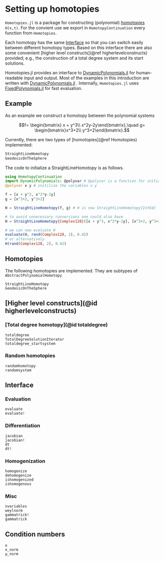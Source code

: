 # Setting up homotopies

`Homotopies.jl` is a package for constructing (polynomial) [homotopies](https://en.wikipedia.org/wiki/Homotopy) ``H(x,t)``. For the convient use
we export in `HomotopyContinuation` every function from `Homotopies`.

Each homotopy has the same [Interface](@ref) so that you can switch easily between
different homotopy types.
Based on this interface there are also some convenient [higher level constructs](@ref higherlevelconstructs) provided; e.g., the
construction of a total degree system and its start solutions.

Homotopies.jl provides an interface to [DynamicPolynomials.jl](https://github.com/JuliaAlgebra/DynamicPolynomials.jl) for human-readable input and output. Most of the examples in this introduction are written with [DynamicPolynomials.jl](https://github.com/JuliaAlgebra/DynamicPolynomials.jl) . Internally, `Homotopies.jl` uses [FixedPolynomials.jl](https://github.com/JuliaAlgebra/FixedPolynomials.jl) for fast evaluation.


## Example
As an example we construct a homotopy between the polynomial systems
```math
f= \begin{bmatrix} x + y^3\\  x^2y-2y\end{bmatrix},\quad  
g= \begin{bmatrix}x^3+2\\ y^3+2\end{bmatrix}.
```
Currently, there are two types of [homotopies](@ref Homotopies) implemented:
```julia
StraightLineHomotopy
GeodesicOnTheSphere
```
The code to initialize a StraightLineHomotopy is as follows.
```julia
using HomotopyContinuation
import DynamicPolynomials: @polyvar # @polyvar is a function for initializing variables.
@polyvar x y # initilize the variables x y

f = [x + y^3, x^2*y-2y]
g = [x^3+2, y^3+2]

H = StraightLineHomotopy(f, g) # H is now StraightLineHomotopy{Int64}

# to avoid unnecessary conversions one could also have
H = StraightLineHomotopy{Complex128}([x + y^3, x^2*y-2y], [x^3+2, y^3+2])

# we can now evaluate H
evaluate(H, rand(Complex128, 2), 0.42)
# or alternatively
H(rand(Complex128, 2), 0.42)
```


## Homotopies

The following homotopies are implemented. They are subtypes of `AbstractPolynomialHomotopy`
```@docs
StraightLineHomotopy
GeodesicOnTheSphere
```

## [Higher level constructs](@id higherlevelconstructs)

### [Total degree homotopy](@id totaldegree)
```@docs
totaldegree
TotalDegreeSolutionIterator
totaldegree_startsystem
```

### Random homotopies
```@docs
randomhomotopy
randomsystem
```

## Interface

### Evaluation
```@docs
evaluate
evaluate!
```

### Differentiation
```@docs
jacobian
jacobian!
dt
dt!
```

### Homogenization
```@docs
homogenize
dehomogenize
ishomogenized
ishomogenous
```

### Misc
```@docs
nvariables
weylnorm
gammatrick!
gammatrick
```

## Condition numbers
```@docs
κ
κ_norm
μ_norm
```
